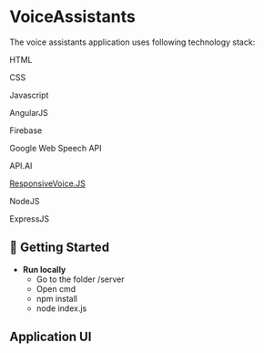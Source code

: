 # VoiceAssistants
The voice assistants application uses following technology stack: 

HTML

CSS

Javascript

AngularJS

Firebase

Google Web Speech API

API.AI

[ResponsiveVoice.JS](https://responsivevoice.org/api/)

NodeJS

ExpressJS

## 🏃 Getting Started 
- **Run locally**
  - Go to the folder /server
  - Open cmd
  - npm install
  - node index.js
  
## Application UI
